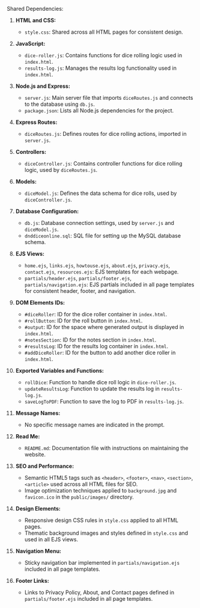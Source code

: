 Shared Dependencies:

1. **HTML and CSS:**
   - `style.css`: Shared across all HTML pages for consistent design.

2. **JavaScript:**
   - `dice-roller.js`: Contains functions for dice rolling logic used in `index.html`.
   - `results-log.js`: Manages the results log functionality used in `index.html`.

3. **Node.js and Express:**
   - `server.js`: Main server file that imports `diceRoutes.js` and connects to the database using `db.js`.
   - `package.json`: Lists all Node.js dependencies for the project.

4. **Express Routes:**
   - `diceRoutes.js`: Defines routes for dice rolling actions, imported in `server.js`.

5. **Controllers:**
   - `diceController.js`: Contains controller functions for dice rolling logic, used by `diceRoutes.js`.

6. **Models:**
   - `diceModel.js`: Defines the data schema for dice rolls, used by `diceController.js`.

7. **Database Configuration:**
   - `db.js`: Database connection settings, used by `server.js` and `diceModel.js`.
   - `dnddiceonline.sql`: SQL file for setting up the MySQL database schema.

8. **EJS Views:**
   - `home.ejs`, `links.ejs`, `howtouse.ejs`, `about.ejs`, `privacy.ejs`, `contact.ejs`, `resources.ejs`: EJS templates for each webpage.
   - `partials/header.ejs`, `partials/footer.ejs`, `partials/navigation.ejs`: EJS partials included in all page templates for consistent header, footer, and navigation.

9. **DOM Elements IDs:**
   - `#diceRoller`: ID for the dice roller container in `index.html`.
   - `#rollButton`: ID for the roll button in `index.html`.
   - `#output`: ID for the space where generated output is displayed in `index.html`.
   - `#notesSection`: ID for the notes section in `index.html`.
   - `#resultsLog`: ID for the results log container in `index.html`.
   - `#addDiceRoller`: ID for the button to add another dice roller in `index.html`.

10. **Exported Variables and Functions:**
    - `rollDice`: Function to handle dice roll logic in `dice-roller.js`.
    - `updateResultsLog`: Function to update the results log in `results-log.js`.
    - `saveLogToPDF`: Function to save the log to PDF in `results-log.js`.

11. **Message Names:**
    - No specific message names are indicated in the prompt.

12. **Read Me:**
    - `README.md`: Documentation file with instructions on maintaining the website.

13. **SEO and Performance:**
    - Semantic HTML5 tags such as `<header>`, `<footer>`, `<nav>`, `<section>`, `<article>` used across all HTML files for SEO.
    - Image optimization techniques applied to `background.jpg` and `favicon.ico` in the `public/images/` directory.

14. **Design Elements:**
    - Responsive design CSS rules in `style.css` applied to all HTML pages.
    - Thematic background images and styles defined in `style.css` and used in all EJS views.

15. **Navigation Menu:**
    - Sticky navigation bar implemented in `partials/navigation.ejs` included in all page templates.

16. **Footer Links:**
    - Links to Privacy Policy, About, and Contact pages defined in `partials/footer.ejs` included in all page templates.